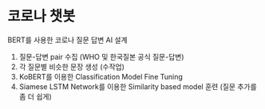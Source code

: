 # 코로나 챗봇

BERT를 사용한 코로나 질문 답변 AI 설계


1. 질문-답변 pair 수집 (WHO 및 한국질본 공식 질문-답변)  
2. 각 질문별 비슷한 문장 생성 (수작업)
3. KoBERT를 이용한 Classification Model Fine Tuning
4. Siamese LSTM Network를 이용한 Similarity based model 훈련 (질문 추가를 좀 더 쉽게)
